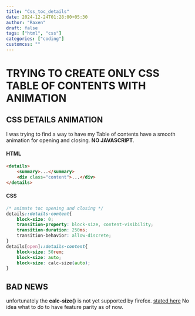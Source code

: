 ```yaml
---
title: "Css_toc_details"
date: 2024-12-24T01:28:00+05:30
author: "Raxen"
draft: false
tags: ["html", "css"]
categories: ["coding"]
customcss: ""
---
```


# TRYING TO CREATE ONLY CSS TABLE OF CONTENTS WITH ANIMATION

## CSS DETAILS ANIMATION

I was trying to find a way to have my Table of contents
have a smooth animation for opening and closing.
**NO JAVASCRIPT**.

#### HTML

```html
<details>
    <summary>...</summary>
    <div class="content">...</div>
</details>
```
#### CSS

```css
/* animate toc opening and closing */
details::details-content{
    block-size: 0;
    transition-property: block-size, content-visibility;
    transition-duration: 250ms;
    transition-behavior: allow-discrete;
}
details[open]::details-content{
    block-size: 50rem;
    block-size: auto;
    block-size: calc-size(auto);
}
```

## BAD NEWS

unfortunately the **calc-size()** is not yet supported by firefox. 
[stated here](https://developer.mozilla.org/en-US/docs/Web/CSS/calc-size#browser_compatibility "firefox browser_compatibility")
No idea what to do to have feature parity as of now.
